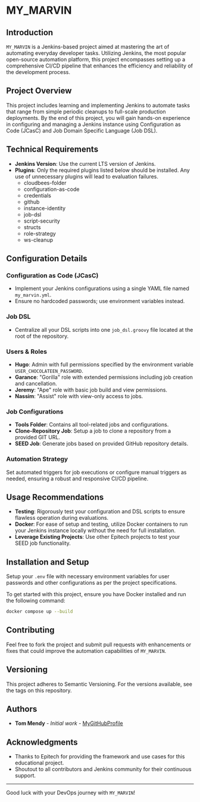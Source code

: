 # MY_MARVIN

## Introduction
`MY_MARVIN` is a Jenkins-based project aimed at mastering the art of automating everyday developer tasks. Utilizing Jenkins, the most popular open-source automation platform, this project encompasses setting up a comprehensive CI/CD pipeline that enhances the efficiency and reliability of the development process.

## Project Overview
This project includes learning and implementing Jenkins to automate tasks that range from simple periodic cleanups to full-scale production deployments. By the end of this project, you will gain hands-on experience in configuring and managing a Jenkins instance using Configuration as Code (JCasC) and Job Domain Specific Language (Job DSL).

## Technical Requirements
- **Jenkins Version**: Use the current LTS version of Jenkins.
- **Plugins**: Only the required plugins listed below should be installed. Any use of unnecessary plugins will lead to evaluation failures.
  - cloudbees-folder
  - configuration-as-code
  - credentials
  - github
  - instance-identity
  - job-dsl
  - script-security
  - structs
  - role-strategy
  - ws-cleanup

## Configuration Details
### Configuration as Code (JCasC)
- Implement your Jenkins configurations using a single YAML file named `my_marvin.yml`.
- Ensure no hardcoded passwords; use environment variables instead.

### Job DSL
- Centralize all your DSL scripts into one `job_dsl.groovy` file located at the root of the repository.

### Users & Roles
- **Hugo**: Admin with full permissions specified by the environment variable `USER_CHOCOLATEEN_PASSWORD`.
- **Garance**: "Gorilla" role with extended permissions including job creation and cancellation.
- **Jeremy**: "Ape" role with basic job build and view permissions.
- **Nassim**: "Assist" role with view-only access to jobs.

### Job Configurations
- **Tools Folder**: Contains all tool-related jobs and configurations.
- **Clone-Repository Job**: Setup a job to clone a repository from a provided GIT URL.
- **SEED Job**: Generate jobs based on provided GitHub repository details.

### Automation Strategy
Set automated triggers for job executions or configure manual triggers as needed, ensuring a robust and responsive CI/CD pipeline.

## Usage Recommendations
- **Testing**: Rigorously test your configuration and DSL scripts to ensure flawless operation during evaluations.
- **Docker**: For ease of setup and testing, utilize Docker containers to run your Jenkins instance locally without the need for full installation.
- **Leverage Existing Projects**: Use other Epitech projects to test your SEED job functionality.

## Installation and Setup

Setup your `.env` file with necessary environment variables for user passwords and other configurations as per the project specifications.

To get started with this project, ensure you have Docker installed and run the following command:

```bash
docker compose up --build
```

## Contributing
Feel free to fork the project and submit pull requests with enhancements or fixes that could improve the automation capabilities of `MY_MARVIN`.

## Versioning
This project adheres to Semantic Versioning. For the versions available, see the tags on this repository.

## Authors
- **Tom Mendy** - *Initial work* - [MyGitHubProfile](https://github.com/Tom-Mendy/)

## Acknowledgments
- Thanks to Epitech for providing the framework and use cases for this educational project.
- Shoutout to all contributors and Jenkins community for their continuous support.

---

Good luck with your DevOps journey with `MY_MARVIN`!
```
